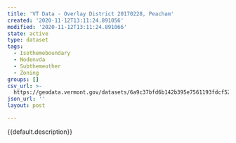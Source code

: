 ```yaml
---
title: 'VT Data - Overlay District 20170228, Peacham'
created: '2020-11-12T13:11:24.891056'
modified: '2020-11-12T13:11:24.891066'
state: active
type: dataset
tags:
  - Isothemeboundary
  - Nodenvda
  - Subthemeother
  - Zoning
groups: []
csv_url: >-
  https://geodata.vermont.gov/datasets/6a9c37bfd6b142b395e7561193fdcf52_0.csv?outSR=%7B%22latestWkid%22%3A3857%2C%22wkid%22%3A102100%7D
json_url: ''
layout: post

---
```

{{default.description}}
